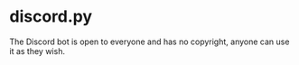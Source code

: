 # discord.py

The Discord bot is open to everyone and has no copyright, anyone can use it as they wish.
